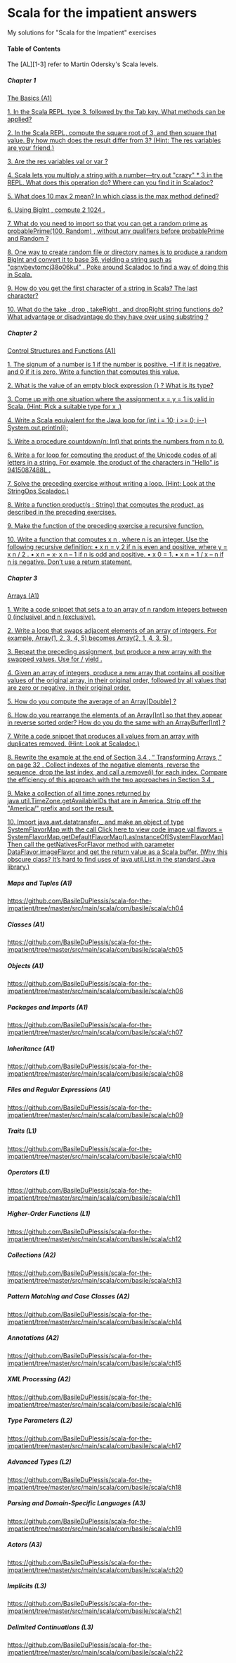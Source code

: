 Scala for the impatient answers
=======================

My solutions for "Scala for the Impatient" exercises


#### Table of Contents

The [AL][1-3] refer to Martin Odersky's Scala levels.

##### Chapter 1

[The Basics (A1)](src/main/scala/com/basile/scala/ch01)

[1. In the Scala REPL, type 3. followed by the Tab key. What methods can be applied?](src/main/scala/com/basile/scala/ch01/Ex01.scala)

[2. In the Scala REPL, compute the square root of 3, and then square that value. By how much does the result differ from 3? (Hint: The res variables are your friend.)](src/main/scala/com/basile/scala/ch01/Ex02.scala)

[3. Are the res variables val or var ?](src/main/scala/com/basile/scala/ch01/Ex03.scala)

[4. Scala lets you multiply a string with a number—try out "crazy" * 3 in the REPL. What does this operation do? Where can you find it in Scaladoc?](src/main/scala/com/basile/scala/ch01/Ex04.scala)

[5. What does 10 max 2 mean? In which class is the max method defined?](src/main/scala/com/basile/scala/ch01/Ex05.scala)

[6. Using BigInt , compute 2 1024 .](src/main/scala/com/basile/scala/ch01/Ex06.scala)

[7. What do you need to import so that you can get a random prime as probablePrime(100, Random) , without any qualifiers before probablePrime and Random ?](src/main/scala/com/basile/scala/ch01/Ex07.scala)

[8. One way to create random file or directory names is to produce a random BigInt and convert it to base 36, yielding a string such as "qsnvbevtomcj38o06kul" . Poke around Scaladoc to find a way of doing this in Scala.](src/main/scala/com/basile/scala/ch01/Ex08.scala)

[9. How do you get the first character of a string in Scala? The last character?](src/main/scala/com/basile/scala/ch01/Ex09.scala)

[10. What do the take , drop , takeRight , and dropRight string functions do? What advantage or disadvantage do they have over using substring ?](src/main/scala/com/basile/scala/ch01/Ex10.scala)

##### Chapter 2

[Control Structures and Functions (A1)](src/main/scala/com/basile/scala/ch02)

[1. The signum of a number is 1 if the number is positive, –1 if it is negative, and 0 if it is zero. Write a function that computes this value.](src/main/scala/com/basile/scala/ch02/Ex01.scala)

[2. What is the value of an empty block expression {} ? What is its type?](src/main/scala/com/basile/scala/ch02/Ex02.scala)

[3. Come up with one situation where the assignment x = y = 1 is valid in Scala. (Hint: Pick a suitable type for x .)](src/main/scala/com/basile/scala/ch02/Ex03.scala)

[4. Write a Scala equivalent for the Java loop for (int i = 10; i >= 0; i--) System.out.println(i);](src/main/scala/com/basile/scala/ch02/Ex04.scala)

[5. Write a procedure countdown(n: Int) that prints the numbers from n to 0.](src/main/scala/com/basile/scala/ch02/Ex05.scala)

[6. Write a for loop for computing the product of the Unicode codes of all letters in a string. For example, the product of the characters in "Hello" is 9415087488L .](src/main/scala/com/basile/scala/ch02/Ex06.scala)

[7. Solve the preceding exercise without writing a loop. (Hint: Look at the StringOps Scaladoc.)](src/main/scala/com/basile/scala/ch02/Ex07.scala)

[8. Write a function product(s : String) that computes the product, as described in the preceding exercises.](src/main/scala/com/basile/scala/ch02/Ex08.scala)

[9. Make the function of the preceding exercise a recursive function.](src/main/scala/com/basile/scala/ch02/Ex09.scala)

[10. Write a function that computes x n , where n is an integer. Use the following recursive definition: • x n = y 2 if n is even and positive, where y = x n / 2 . • x n = x· x n – 1 if n is odd and positive. • x 0 = 1. • x n = 1 / x – n if n is negative. Don’t use a return statement.](src/main/scala/com/basile/scala/ch02/Ex10.scala)

##### Chapter 3

[Arrays (A1)](src/main/scala/com/basile/scala/ch03)

[1. Write a code snippet that sets a to an array of n random integers between 0 (inclusive) and n (exclusive).](src/main/scala/com/basile/scala/ch03/Ex01.scala)

[2. Write a loop that swaps adjacent elements of an array of integers. For example, Array(1, 2, 3, 4, 5) becomes Array(2, 1, 4, 3, 5) .](src/main/scala/com/basile/scala/ch03/Ex02.scala)

[3. Repeat the preceding assignment, but produce a new array with the swapped values. Use for / yield .](src/main/scala/com/basile/scala/ch03/Ex03.scala)

[4. Given an array of integers, produce a new array that contains all positive values of the original array, in their original order, followed by all values that are zero or negative, in their original order.](src/main/scala/com/basile/scala/ch03/Ex04.scala)

[5. How do you compute the average of an Array\[Double\] ?](src/main/scala/com/basile/scala/ch03/Ex05.scala)

[6. How do you rearrange the elements of an Array\[Int\] so that they appear in reverse sorted order? How do you do the same with an ArrayBuffer\[Int\] ?](src/main/scala/com/basile/scala/ch03/Ex06.scala)

[7. Write a code snippet that produces all values from an array with duplicates removed. (Hint: Look at Scaladoc.)](src/main/scala/com/basile/scala/ch03/Ex07.scala)

[8. Rewrite the example at the end of Section 3.4 , “ Transforming Arrays ,” on page 32 . Collect indexes of the negative elements, reverse the sequence, drop the last index, and call a.remove(i) for each index. Compare the efficiency of this approach with the two approaches in Section 3.4 .](src/main/scala/com/basile/scala/ch03/Ex08.scala)

[9. Make a collection of all time zones returned by java.util.TimeZone.getAvailableIDs that are in America. Strip off the "America/" prefix and sort the result.](src/main/scala/com/basile/scala/ch03/Ex09.scala)

[10. Import java.awt.datatransfer._ and make an object of type SystemFlavorMap with the call Click here to view code image val flavors = SystemFlavorMap.getDefaultFlavorMap().asInstanceOf\[SystemFlavorMap\] Then call the getNativesForFlavor method with parameter DataFlavor.imageFlavor and get the return value as a Scala buffer. (Why this obscure class? It’s hard to find uses of java.util.List in the standard Java library.)](src/main/scala/com/basile/scala/ch03/Ex10.scala)

##### Maps and Tuples (A1)

https://github.com/BasileDuPlessis/scala-for-the-impatient/tree/master/src/main/scala/com/basile/scala/ch04

##### Classes (A1)

https://github.com/BasileDuPlessis/scala-for-the-impatient/tree/master/src/main/scala/com/basile/scala/ch05

##### Objects (A1)

https://github.com/BasileDuPlessis/scala-for-the-impatient/tree/master/src/main/scala/com/basile/scala/ch06

##### Packages and Imports (A1)

https://github.com/BasileDuPlessis/scala-for-the-impatient/tree/master/src/main/scala/com/basile/scala/ch07

##### Inheritance (A1)

https://github.com/BasileDuPlessis/scala-for-the-impatient/tree/master/src/main/scala/com/basile/scala/ch08

##### Files and Regular Expressions (A1)

https://github.com/BasileDuPlessis/scala-for-the-impatient/tree/master/src/main/scala/com/basile/scala/ch09

##### Traits (L1)

https://github.com/BasileDuPlessis/scala-for-the-impatient/tree/master/src/main/scala/com/basile/scala/ch10

##### Operators (L1)

https://github.com/BasileDuPlessis/scala-for-the-impatient/tree/master/src/main/scala/com/basile/scala/ch11

##### Higher-Order Functions (L1)

https://github.com/BasileDuPlessis/scala-for-the-impatient/tree/master/src/main/scala/com/basile/scala/ch12

##### Collections (A2)

https://github.com/BasileDuPlessis/scala-for-the-impatient/tree/master/src/main/scala/com/basile/scala/ch13

##### Pattern Matching and Case Classes (A2)

https://github.com/BasileDuPlessis/scala-for-the-impatient/tree/master/src/main/scala/com/basile/scala/ch14

##### Annotations (A2)

https://github.com/BasileDuPlessis/scala-for-the-impatient/tree/master/src/main/scala/com/basile/scala/ch15

##### XML Processing (A2)

https://github.com/BasileDuPlessis/scala-for-the-impatient/tree/master/src/main/scala/com/basile/scala/ch16

##### Type Parameters (L2)

https://github.com/BasileDuPlessis/scala-for-the-impatient/tree/master/src/main/scala/com/basile/scala/ch17

##### Advanced Types  (L2)

https://github.com/BasileDuPlessis/scala-for-the-impatient/tree/master/src/main/scala/com/basile/scala/ch18

##### Parsing and Domain-Specific Languages (A3)

https://github.com/BasileDuPlessis/scala-for-the-impatient/tree/master/src/main/scala/com/basile/scala/ch19

##### Actors (A3)

https://github.com/BasileDuPlessis/scala-for-the-impatient/tree/master/src/main/scala/com/basile/scala/ch20

##### Implicits (L3)

https://github.com/BasileDuPlessis/scala-for-the-impatient/tree/master/src/main/scala/com/basile/scala/ch21

##### Delimited Continuations (L3)

https://github.com/BasileDuPlessis/scala-for-the-impatient/tree/master/src/main/scala/com/basile/scala/ch22
